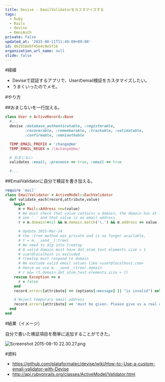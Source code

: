 ```yaml
---
title: Devise - EmailValidatorをカスタマイズする
tags:
  - Ruby
  - Rails
  - devise
  - OmniAuth
private: false
updated_at: '2015-08-11T11:49:00+09:00'
id: 862918e8f45e4c0e5f16
organization_url_name: null
slide: false
---
```

#経緯
- Deviseで認証するアプリで、Userのemail検証をカスタマイズしたい。
- うまくいったのでメモ。

#やり方

##おまじないを一行加える。

```rb
class User < ActiveRecord::Base
  #...
  devise :database_authenticatable, :registerable,
         :recoverable, :rememberable, :trackable, :validatable,
         :confirmable, :omniauthable

  TEMP_EMAIL_PREFIX = 'change@me'
  TEMP_EMAIL_REGEX = /\Achange@me/

  # おまじない
  validates :email, :presence => true, :email => true

  #...
```

##EmailValidatorに自分で検証を書き加える。

```rb:/app/validators/email_validator.rb
require 'mail'
class EmailValidator < ActiveModel::EachValidator
  def validate_each(record,attribute,value)
    begin
      m = Mail::Address.new(value)
      # We must check that value contains a domain, the domain has at least
      # one '.' and that value is an email address
      r = m.domain!=nil && m.domain.match('\.') && m.address == value

      # Update 2015-Mar-24
      # the :tree method was private and is no longer available.
      # t = m.__send__(:tree)
      # We need to dig into treetop
      # A valid domain must have dot_atom_text elements size > 1
      # user@localhost is excluded
      # treetop must respond to domain
      # We exclude valid email values like <user@localhost.com>
      # Hence we use m.__send__(tree).domain
      # r &&= (t.domain.dot_atom_text.elements.size > 1)
    rescue Exception => e
      r = false
    end
    record.errors[attribute] << (options[:message] || "is invalid") unless r

    # Reject temporary email address
    record.errors[attribute] << 'must be given. Please give us a real one!!!' unless value !~ User::TEMP_EMAIL_REGEX
  end
end
```

#結果（イメージ）

自分で書いた検証項目を簡単に追加することができた。

![Screenshot 2015-08-10 22.30.27.png](https://qiita-image-store.s3.amazonaws.com/0/82804/604ad1a7-3ab0-6744-5f41-dc30937e1552.png)

#資料

- https://github.com/plataformatec/devise/wiki/How-to:-Use-a-custom-email-validator-with-Devise
- http://api.rubyonrails.org/classes/ActiveModel/Validator.html

